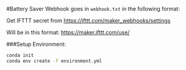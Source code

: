 #Battery Saver
Webhook goes in `webhook.txt` in the following format:
<secret>

Get IFTTT secret from https://ifttt.com/maker_webhooks/settings

Will be in this format: https://maker.ifttt.com/use/<secret>

###Setup Environment:
```cmd
conda init
conda env create -f environment.yml
```